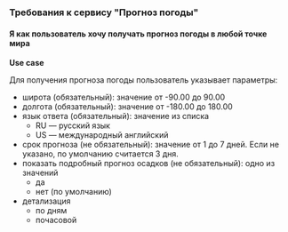 ### Требования к сервису "Прогноз погоды"

#### Я как  пользователь хочу получать прогноз погоды  в любой точке мира

**Use case**

Для получения прогноза погоды пользователь указывает параметры:
- широта (обязательный): значение  от -90.00 до 90.00 
- долгота (обязательный): значение  от -180.00 до 180.00
- язык ответа (обязательный): значение  из списка
    - RU — русский язык
    - US — международный английский
- срок прогноза (не обязательный): значение  от 1 до 7 дней. Если не  указано, по умолчанию считается 3 дня.
- показать подробный прогноз осадков (не обязательный): одно из значений
    - да
    - нет (по умолчанию)
- детализация
    - по дням
    - почасовой
